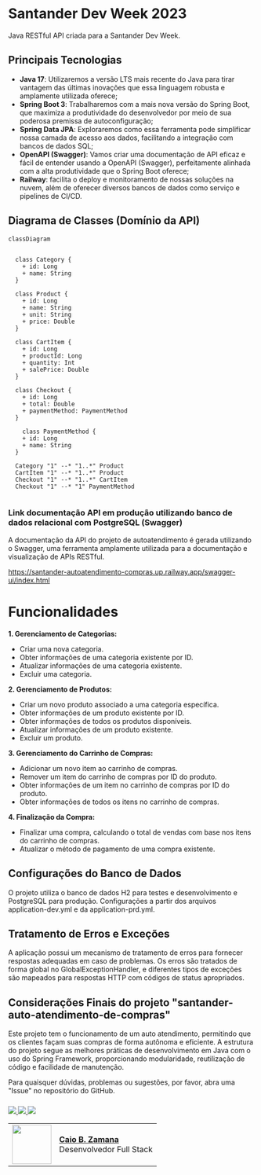 # Santander Dev Week 2023

Java RESTful API criada para a Santander Dev Week.

## Principais Tecnologias
 - **Java 17**: Utilizaremos a versão LTS mais recente do Java para tirar vantagem das últimas inovações que essa linguagem robusta e amplamente utilizada oferece;
 - **Spring Boot 3**: Trabalharemos com a mais nova versão do Spring Boot, que maximiza a produtividade do desenvolvedor por meio de sua poderosa premissa de autoconfiguração;
 - **Spring Data JPA**: Exploraremos como essa ferramenta pode simplificar nossa camada de acesso aos dados, facilitando a integração com bancos de dados SQL;
 - **OpenAPI (Swagger)**: Vamos criar uma documentação de API eficaz e fácil de entender usando a OpenAPI (Swagger), perfeitamente alinhada com a alta produtividade que o Spring Boot oferece;
 - **Railway**: facilita o deploy e monitoramento de nossas soluções na nuvem, além de oferecer diversos bancos de dados como serviço e pipelines de CI/CD.


## Diagrama de Classes (Domínio da API)

```mermaid
classDiagram


  class Category {
    + id: Long
    + name: String
  }

  class Product {
    + id: Long
    + name: String
    + unit: String
    + price: Double
  }

  class CartItem {
    + id: Long
    + productId: Long
    + quantity: Int
    + salePrice: Double
  }

  class Checkout {
    + id: Long
    + total: Double
    + paymentMethod: PaymentMethod
  }

    class PaymentMethod {
    + id: Long
    + name: String
  }

  Category "1" --* "1..*" Product
  CartItem "1" --* "1..*" Product
  Checkout "1" --* "1..*" CartItem
  Checkout "1" --* "1" PaymentMethod


```

### Link documentação API em produção utilizando banco de dados relacional com PostgreSQL (Swagger)

A documentação da API do projeto de autoatendimento é gerada utilizando o Swagger, uma ferramenta amplamente utilizada para a documentação e visualização de APIs RESTful.

https://santander-autoatendimento-compras.up.railway.app/swagger-ui/index.html

# Funcionalidades

**1. Gerenciamento de Categorias:**
- Criar uma nova categoria.
- Obter informações de uma categoria existente por ID.
- Atualizar informações de uma categoria existente.
- Excluir uma categoria.

**2. Gerenciamento de Produtos:**
- Criar um novo produto associado a uma categoria específica.
- Obter informações de um produto existente por ID.
- Obter informações de todos os produtos disponíveis.
- Atualizar informações de um produto existente.
- Excluir um produto.

**3. Gerenciamento do Carrinho de Compras:**
- Adicionar um novo item ao carrinho de compras.
- Remover um item do carrinho de compras por ID do produto.
- Obter informações de um item no carrinho de compras por ID do produto.
- Obter informações de todos os itens no carrinho de compras.

**4. Finalização da Compra:**
- Finalizar uma compra, calculando o total de vendas com base nos itens do carrinho de compras.
- Atualizar o método de pagamento de uma compra existente.

## Configurações do Banco de Dados

O projeto utiliza o banco de dados H2 para testes e desenvolvimento e PostgreSQL para produção. Configurações a partir dos arquivos application-dev.yml e da application-prd.yml.

## Tratamento de Erros e Exceções
A aplicação possui um mecanismo de tratamento de erros para fornecer respostas adequadas em caso de problemas. Os erros são tratados de forma global no GlobalExceptionHandler, e diferentes tipos de exceções são mapeados para respostas HTTP com códigos de status apropriados.

## Considerações Finais do projeto "santander-auto-atendimento-de-compras"
Este projeto tem o funcionamento de um auto atendimento, permitindo que os clientes façam suas compras de forma autônoma e eficiente. 
A estrutura do projeto segue as melhores práticas de desenvolvimento em Java com o uso do Spring Framework, proporcionando modularidade, reutilização de código e facilidade de manutenção.

Para quaisquer dúvidas, problemas ou sugestões, por favor, abra uma "Issue" no repositório do GitHub.


### 
<a href="https://www.linkedin.com/in/caiozamana/" target="_blank"><img src="https://img.shields.io/badge/-LinkedIn-%230077B5?style=for-the-badge&logo=linkedin&logoColor=white" target="_blank">
<a href="https://api.whatsapp.com/send?phone=55048991477921" target="_blank"><img src="https://img.shields.io/badge/WhatsApp-25D366?style=for-the-badge&logo=whatsapp&logoColor=white">
<a href = "mailto:caiobzm@gmail.com"><img src="https://img.shields.io/badge/-Gmail-%23333?style=for-the-badge&logo=gmail&logoColor=white" target="_blank"></a>


<table>
  <tr>
    <td>
      <img width="80px" align="center" src="https://avatars.githubusercontent.com/caiobello"/>
    </td>
    <td align="left">
      <a href="https://github.com/caiobello">
        <span><b>Caio B. Zamana</b></span>
      </a>
      <br>
      <span>Desenvolvedor Full Stack</span>
    </td>
  </tr>
</table>



<!-- <img width=100% src="https://capsule-render.vercel.app/api?type=waving&color=0487D9&height=120&section=footer"/> -->